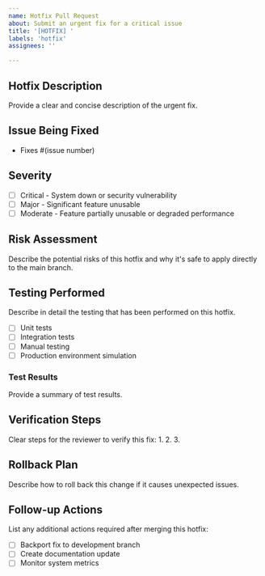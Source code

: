 ```yaml
---
name: Hotfix Pull Request
about: Submit an urgent fix for a critical issue
title: '[HOTFIX] '
labels: 'hotfix'
assignees: ''

---
```


## Hotfix Description
Provide a clear and concise description of the urgent fix.

## Issue Being Fixed
- Fixes #(issue number)

## Severity
- [ ] Critical - System down or security vulnerability
- [ ] Major - Significant feature unusable
- [ ] Moderate - Feature partially unusable or degraded performance

## Risk Assessment
Describe the potential risks of this hotfix and why it's safe to apply directly to the main branch.

## Testing Performed
Describe in detail the testing that has been performed on this hotfix.
- [ ] Unit tests
- [ ] Integration tests
- [ ] Manual testing
- [ ] Production environment simulation

### Test Results
Provide a summary of test results.

## Verification Steps
Clear steps for the reviewer to verify this fix:
1. 
2. 
3. 

## Rollback Plan
Describe how to roll back this change if it causes unexpected issues.

## Follow-up Actions
List any additional actions required after merging this hotfix:
- [ ] Backport fix to development branch
- [ ] Create documentation update
- [ ] Monitor system metrics
